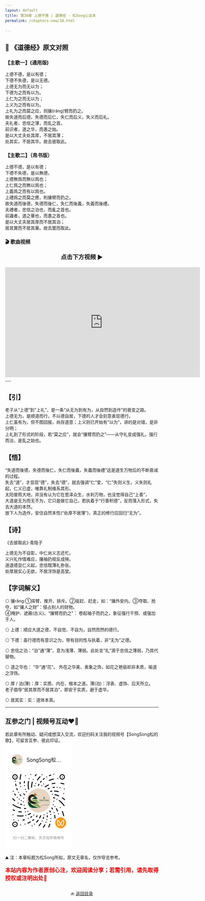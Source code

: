 ```yaml
---
layout: default
title: 第38章 上德不德 | 道德经 · 松Song心注本
permalink: /chapters-new/38.html

---
```


## 📜 《道德经》原文对照
### 【主歌一】(通用版)
上德不德，是以有德； <br>
下德不失德，是以无德。<br>
上德无为而无以为；<br>
下德为之而有以为。<br>
上仁为之而无以为；<br>
上义为之而有以为。<br>
上礼为之而莫之应，则攘(rǎng)臂而扔之。<br>
故失道而后德，失德而后仁，失仁而后义，失义而后礼。<br>
夫礼者，忠信之薄，而乱之首。<br>
前识者，道之华，而愚之始。<br>
是以大丈夫处其厚，不居其薄；<br>
处其实，不居其华。故去彼取此。<br>

### 【主歌二】（帛书版）
上德不德，是以有德；<br>
下德不失德，是以無德。<br>
上德無爲而無以爲也；<br>
上仁爲之而無以爲也；<br>
上義爲之而有以爲也。<br>
上禮爲之而莫之應，則攘臂而扔之。<br>
故失道而後德，失德而後仁，失仁而後義，失義而後禮。<br>
夫禮者，忠信之泊也，而亂之首也。<br>
前識者，道之華也，而愚之首也。<br>
是以大丈夫居其厚而不居其泊；<br>
居其實而不居其華。故去罢而取此。<br>

### 🎬 歌曲视频
<p style="text-align:center; font-size:1.2rem; font-weight:bold;">
  点击下方视频 ▶️
</p>

<iframe
  src="https://streamable.com/e/lsrxy3"
  width="640"
  height="360"
  frameborder="0"
  allowfullscreen
  loading="lazy">
</iframe>
---

## 【引】
老子从“上德”到“上礼”，是一条“从无为到有为，从自然到造作”的衰变之路。<br>
上德无为，是顺道而行，不以德自居，下德的人才会刻意表现德行。<br>
上仁虽有为，但不图回报，尚存道意；上义则已开始有“以为”，讲的是对错，是非分明；<br>
上礼到了形式的阶段，若“莫之应”，就会“攘臂而扔之”——从守礼变成强礼，强行而治，是乱之始也。<br>

## 【悟】
“失道而後德，失德而後仁，失仁而後義，失義而後禮”这是道生万物后的不断衰减的过程。<br>
失去“道”，才显现“德”，失去“德”，就去强调“仁”爱，“仁”失则义生，义失则礼起，仁义已虚，唯靠礼制维系其形。<br>
太阳普照大地，并没有认为它在恩泽众生，水利万物，也没觉得自己“上善”，<br>
大道是无为而无不为，它只是做它自己，若执着于“行善积德”，反而落入形式，失去大道的本然。<br>
放下人为造作，安住自然本性(“处厚不居薄”)，真正的修行应回归“无为”。<br>

## 【诗】
《去彼取此》·青隐子<br>

上德无为不自彰，中仁尚义志还忙。<br>
义兴礼作情难应，攘袖扔规反成殃。<br>
道退德显仁义起，忠信既薄礼弥张。<br>
处厚居实心无欲，不居浮饰是高堂。<br>

## 【字词解义】

◎ 攘rǎng:①挥臂、推开、排斥。②驱赶、赶走，如：“攘外安内。③夺取、抢夺，如“攘人之财”：侵占别人的财物。<br>
   ④掩护、遮蔽(古义)。“攘臂而扔之”： 卷起袖子而扔之，象征强行干预、或强加于人。<br>

◎ 上德：顺应大道之德，不自觉、不自为，自然而然的德行。<br>

◎ 下德：虽行德而有意识之为，带有目的性与执着，非“无为”之德。<br>

◎ 忠信之泊：“泊”通“薄”，意为浅薄、薄弱。此处言“礼”源于忠信之薄弱，乃其代替物。<br>

◎ 道之华也： “华”通“花”。 外在之华美、表象之饰，如花之艳丽却非本质，喻道之浮饰。<br>

◎ 厚 / 泊(薄)：厚：实质、内在、根本之道。薄(泊)：浮表、虚饰、后天所立。<br>
   老子倡导“居其厚而不居其泊”，即安于实质，避于虚华。<br>

◎ 居其实：实：道体本真。<br>

---
##  互参之门 | 视频号互动❤️🤝

若此章有所触动、疑问或想深入交流，欢迎扫码关注我的视频号【SongSong松的歌】，可留言互参、彼此印证。<br>
<img src="../img/qrcode_songsong.jpg" alt="扫码进入视频号" width="220">

⛰️ 注：本章标题为松Song所拟，原文无章名，仅作导览参考。<br>
<p style="color:red; font-size:18px; font-weight:bold;">
本站内容为作者原创心注，欢迎阅读分享；若需引用，请先取得授权或注明出处🙏
</p>

<p style="text-align:center; margin-top:2em;">
  🔙 <a href="{{ '/' | relative_url }}#catalog">返回目录</a>
</p>

